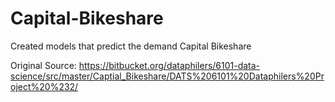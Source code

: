 # Capital-Bikeshare
Created models that predict the demand Capital Bikeshare

Original Source:
https://bitbucket.org/dataphilers/6101-data-science/src/master/Captial_Bikeshare/DATS%206101%20Dataphilers%20Project%20%232/
